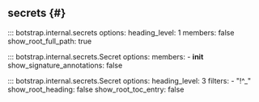 ## secrets {#}

<!-- prettier-ignore -->
::: botstrap.internal.secrets
    options:
      heading_level: 1
      members: false
      show_root_full_path: true

<!-- prettier-ignore -->
::: botstrap.internal.secrets.Secret
    options:
      members:
        - __init__
      show_signature_annotations: false

<!-- prettier-ignore -->
::: botstrap.internal.secrets.Secret
    options:
      heading_level: 3
      filters:
        - "!^_"
      show_root_heading: false
      show_root_toc_entry: false

<style>
  /* Hide the duplicate class description from its second inclusion. */
  .doc-class + .doc-class > .doc-contents > :not(.doc-children) {display: none}
</style>

<link rel="stylesheet" href="../../stylesheets/nav-code.css" />
